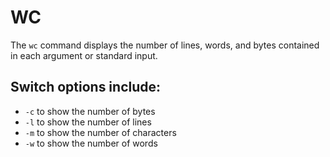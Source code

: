 WC
==

The `wc` command displays the number of lines, words, and bytes contained in each argument or standard input.

Switch options include:
----------------------

* `-c` to show the number of bytes
* `-l` to show the number of lines
* `-m` to show the number of characters
* `-w` to show the number of words
